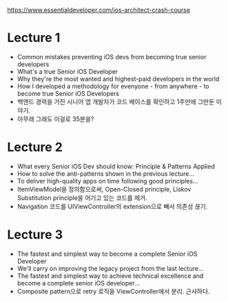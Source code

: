 https://www.essentialdeveloper.com/ios-architect-crash-course

# Lecture 1
- Common mistakes preventing iOS devs from becoming true senior developers
- What's a true Senior iOS Developer
- Why they're the most wanted and highest-paid developers in the world
- How I developed a methodology for evenyone - from anywhere - to become true Senior iOS Developers
- 백엔드 경력을 가진 시니어 앱 개발자가 코드 베이스를 확인하고 1주만에 그만둔 이야기.
- 아무래 그래도 이걸로 35분을?

# Lecture 2
- What every Senior iOS Dev should know: Principle & Patterns Applied
- How to solve the anti-patterns shown in the previous lecture...
- To deliver high-quality apps on time following good principles...
- ItemViewModel을 정의함으로써, Open-Closed principle, Liskov Substitution principle을 어기고 있는 코드를 제거.
- Navigation 코드를 UIViewController의 extension으로 빼서 의존성 끊기.

# Lecture 3
- The fastest and simplest way to become a complete Senior iOS Developer
- We'll carry on improving the legacy project from the last lecture...
- The fastest and simplest way to achieve technical excellence and become a complete senior iOS developer...
- Composite pattern으로 retry 로직을 ViewController에서 분리. 근사하다.